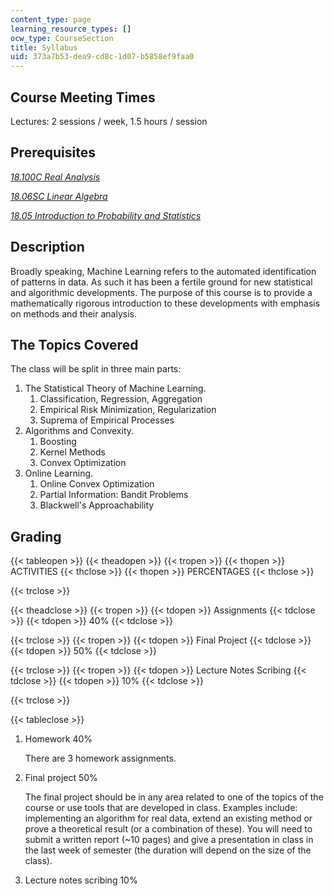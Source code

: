```yaml
---
content_type: page
learning_resource_types: []
ocw_type: CourseSection
title: Syllabus
uid: 373a7b53-dea9-cd8c-1d07-b5858ef9faa0
---
```


Course Meeting Times
--------------------

Lectures: 2 sessions / week, 1.5 hours / session

Prerequisites
-------------

[_18.100C Real Analysis_](/courses/18-100c-real-analysis-fall-2012)

[_18.06SC Linear Algebra_](/courses/18-06sc-linear-algebra-fall-2011)

[_18.05 Introduction to Probability and Statistics_](/courses/18-05-introduction-to-probability-and-statistics-spring-2014)

Description
-----------

Broadly speaking, Machine Learning refers to the automated identification of patterns in data. As such it has been a fertile ground for new statistical and algorithmic developments. The purpose of this course is to provide a mathematically rigorous introduction to these developments with emphasis on methods and their analysis.

The Topics Covered
------------------

The class will be split in three main parts:

1.  The Statistical Theory of Machine Learning.
    1.  Classification, Regression, Aggregation
    2.  Empirical Risk Minimization, Regularization
    3.  Suprema of Empirical Processes
2.  Algorithms and Convexity.
    1.  Boosting
    2.  Kernel Methods
    3.  Convex Optimization
3.  Online Learning.
    1.  Online Convex Optimization
    2.  Partial Information: Bandit Problems
    3.  Blackwell's Approachability

Grading
-------

{{< tableopen >}}
{{< theadopen >}}
{{< tropen >}}
{{< thopen >}}
ACTIVITIES
{{< thclose >}}
{{< thopen >}}
PERCENTAGES
{{< thclose >}}

{{< trclose >}}

{{< theadclose >}}
{{< tropen >}}
{{< tdopen >}}
Assignments
{{< tdclose >}}
{{< tdopen >}}
40%
{{< tdclose >}}

{{< trclose >}}
{{< tropen >}}
{{< tdopen >}}
Final Project
{{< tdclose >}}
{{< tdopen >}}
50%
{{< tdclose >}}

{{< trclose >}}
{{< tropen >}}
{{< tdopen >}}
Lecture Notes Scribing
{{< tdclose >}}
{{< tdopen >}}
10%
{{< tdclose >}}

{{< trclose >}}

{{< tableclose >}}

1.  Homework 40%
    
    There are 3 homework assignments.
    
2.  Final project 50%
    
    The final project should be in any area related to one of the topics of the course or use tools that are developed in class. Examples include: implementing an algorithm for real data, extend an existing method or prove a theoretical result (or a combination of these). You will need to submit a written report (~10 pages) and give a presentation in class in the last week of semester (the duration will depend on the size of the class).
    
3.  Lecture notes scribing 10%